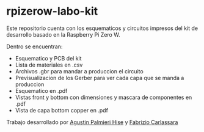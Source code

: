 # rpizerow-labo-kit

Este repositorio cuenta con los esquematicos y circuitos impresos del kit de desarrollo basado en la Raspberry Pi Zero W.

Dentro se encuentran:

- Esquematico y PCB del kit
- Lista de materiales en .csv
- Archivos .gbr para mandar a produccion el circuito
- Previsualizacion de los Gerber para ver cada capa que se manda a produccion
- Esquematico en .pdf
- Vistas front y bottom con dimensiones y mascara de componentes en .pdf
- Vista de capa bottom copper en .pdf

Trabajo desarrollado por [Agustin Palmieri Hise](https://github.com/agusplay) y [Fabrizio Carlassara](https://github.com/carlassaraf)
